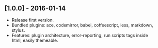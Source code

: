 
## [1.0.0] - 2016-01-14

* Release first version.
* Bundled plugins: ace, codemirror, babel, coffeescript, less, markdown, stylus.
* Features: plugin architecture, error-reporting, run scripts tags inside html, easily themeable.

